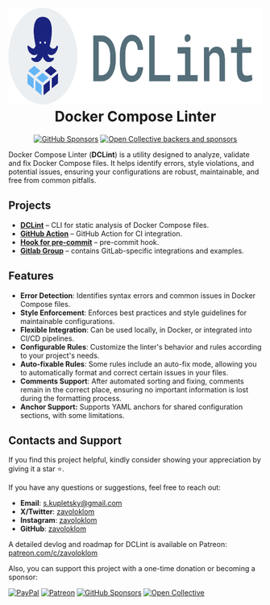 <!-- markdownlint-disable MD013 MD033 -->
<h1 align="center">
    <img src="../assets/logo-grey.svg" alt="Docker Compose Linter Logo" height="192" width="auto" />
    <br>
    Docker Compose Linter
</h1>
<p align="center">
    <a href="https://github.com/sponsors/docker-compose-linter"><img alt="GitHub Sponsors" src="https://img.shields.io/github/sponsors/docker-compose-linter?style=for-the-badge&logo=github"></a>
    <a href="https://opencollective.com/dclint"><img alt="Open Collective backers and sponsors" src="https://img.shields.io/opencollective/all/dclint?style=for-the-badge&logo=opencollective"></a>
</p>
<!-- markdownlint-enable MD013 MD033 -->

Docker Compose Linter (**DCLint**) is a utility designed to analyze, validate and fix Docker Compose files. It helps
identify errors, style violations, and potential issues, ensuring your configurations are
robust, maintainable, and free from common pitfalls.

## Projects

- **[DCLint](https://github.com/zavoloklom/docker-compose-linter)** – CLI for static analysis of Docker Compose files.
- **[GitHub Action](https://github.com/docker-compose-linter/dclint-github-action)** – GitHub Action for CI integration.
- **[Hook for pre-commit](https://github.com/docker-compose-linter/pre-commit-dclint)** – pre-commit hook.
- **[Gitlab Group](https://gitlab.com/dclint)** – contains GitLab-specific integrations and examples.

## Features

- **Error Detection**: Identifies syntax errors and common issues in Docker Compose files.
- **Style Enforcement**: Enforces best practices and style guidelines for maintainable configurations.
- **Flexible Integration**: Can be used locally, in Docker, or integrated into CI/CD pipelines.
- **Configurable Rules**: Customize the linter's behavior and rules according to your project's needs.
- **Auto-fixable Rules**: Some rules include an auto-fix mode, allowing you to automatically format and correct certain
  issues in your files.
- **Comments Support**: After automated sorting and fixing, comments remain in the correct place, ensuring no important
  information is lost during the formatting process.
- **Anchor Support:** Supports YAML anchors for shared configuration sections, with some limitations.

## Contacts and Support

If you find this project helpful, kindly consider showing your appreciation by giving it a star ⭐.

If you have any questions or suggestions, feel free to reach out:

- **Email**: [s.kupletsky@gmail.com](mailto:s.kupletsky@gmail.com)
- **Х/Twitter**: [zavoloklom](https://x.com/zavoloklom)
- **Instagram**: [zavoloklom](https://www.instagram.com/zavoloklom/)
- **GitHub**: [zavoloklom](https://github.com/zavoloklom)

A detailed devlog and roadmap for DCLint is available on Patreon:
[patreon.com/c/zavoloklom](https://www.patreon.com/c/zavoloklom)

Also, you can support this project with a one-time donation or becoming a sponsor:

[![PayPal](https://img.shields.io/badge/PayPal-00457C?style=for-the-badge&logo=paypal&logoColor=white)](https://www.paypal.com/donate/?hosted_button_id=J8KS3RUFKSHDL)
[![Patreon](https://img.shields.io/badge/Patreon-F96854?style=for-the-badge&logo=patreon&logoColor=white)](https://www.patreon.com/c/zavoloklom)
[![GitHub Sponsors](https://img.shields.io/badge/GitHub%20Sponsors-171515?style=for-the-badge&logo=github&logoColor=white)](https://github.com/sponsors/docker-compose-linter)
[![Open Collective](https://img.shields.io/badge/Open%20Collective-3385FF?style=for-the-badge&logo=opencollective&logoColor=white)](https://opencollective.com/dclint)
